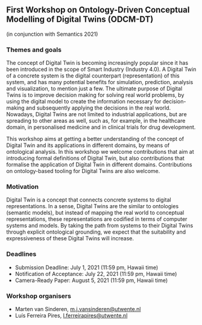 ## First Workshop on Ontology-Driven Conceptual Modelling of Digital Twins (ODCM-DT)
(in conjunction with Semantics 2021)


### Themes and goals 
The concept of Digital Twin is becoming increasingly popular since it has been introduced in the scope of Smart Industry (Industry 4.0). A Digital Twin of a concrete system is the digital counterpart (representation) of this system, and has many potential benefits for simulation, prediction, analysis and visualization, to mention just a few. The ultimate purpose of Digital Twins is to improve decision making for solving real world problems, by using the digital model to create the information necessary for decision-making and subsequently applying the decisions in the real world. Nowadays, Digital Twins are not limited to industrial applications, but are spreading to other areas as well, such as, for example, in the healthcare domain, in personalised medicine and in clinical trials for drug development.

This workshop aims at getting a better understanding of the concept of Digital Twin and its applications in different domains, by means of ontological analysis. In this workshop we welcome contributions that aim at introducing formal definitions of Digital Twin, but also contributions that formalise the application of Digital Twin in different domains. Contributions on ontology-based tooling for Digital Twins are also welcome.

### Motivation
Digital Twin is a concept that connects concrete systems to digital representations. In a sense, Digital Twins are the similar to ontologies (semantic models), but instead of mapping the real world to conceptual representations, these representations are codified in terms of computer systems and models. By taking the path from systems to their Digital Twins through explicit ontological grounding, we expect that the suitability and expressiveness of these Digital Twins will increase. 

### Deadlines 

- Submission Deadline: July 1, 2021 (11:59 pm, Hawaii time)
- Notification of Acceptance:	July 22, 2021 (11:59 pm, Hawaii time)
- Camera-Ready Paper:	August 5, 2021 (11:59 pm, Hawaii time)

### Workshop organisers

- Marten van Sinderen, m.j.vansinderen@utwente.nl
- Luís Ferreira Pires, l.ferreirapires@utwente.nl
